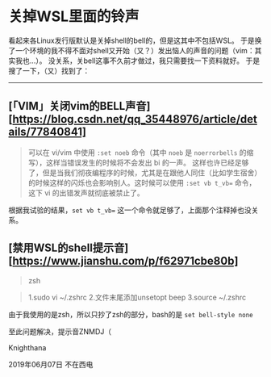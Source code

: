 <meta name="created" content="2019-06-07">

# 关掉WSL里面的铃声

 看起来各Linux发行版默认是关掉shell的bell的，但是这其中不包括WSL。
 于是换了一个环境的我不得不面对shell又开始（又？）发出恼人的声音的问题（vim：其实我也...）。
 没关系，关bell这事不久前才做过，我只需要找一下资料就好。
 于是搜了一下，（又）找到了：

--------------

## [「VIM」关闭vim的BELL声音][https://blog.csdn.net/qq_35448976/article/details/77840841]

> 可以在 vi/vim 中使用
> `:set noeb`
> 命令（其中 `noeb` 是 `noerrorbells` 的缩写），这样当错误发生的时候将不会发出 bi 的一声。
> 这样也许已经足够了，但是当我们彻夜编程序的时候，尤其是在跟他人同住（比如学生宿舍）的时候这样的闪烁也会影响别人。这时候可以使用
> `:set vb t_vb=`
> 命令，这下 vi 的出错发声就彻底被禁止了。

 根据我试验的结果，`set vb t_vb=` 这一个命令就足够了，上面那个注释掉也没关系。

## [禁用WSL的shell提示音][https://www.jianshu.com/p/f62971cbe80b]

> zsh

> 1.sudo vi ~/.zshrc
> 2.文件末尾添加unsetopt beep
> 3.source ~/.zshrc

 由于我使用的是zsh，所以只抄了zsh的部分，bash的是 `set bell-style none`

 至此问题解决，提示音ZNMDJ（

 Knighthana

 2019年06月07日 不在西电
